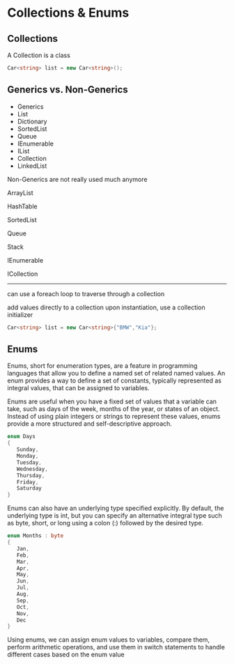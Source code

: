 # Collections & Enums

## Collections

A Collection is a class

```csharp
Car<string> list = new Car<string>();
```
## Generics vs. Non-Generics
- Generics
- List<T>
- Dictionary<T>
- SortedList<T>
- Queue<T>
- IEnumerable<T>
- IList<T>
- Collection<T>
- LinkedList<T>

Non-Generics
are not really used much anymore

ArrayList

HashTable

SortedList

Queue

Stack

IEnumerable

ICollection

---

can use a foreach loop to traverse through a collection

add values directly to a collection upon instantiation, use a collection initializer

```csharp
Car<string> list = new Car<string>{"BMW","Kia"};
```

## Enums
Enums, short for enumeration types, are a feature in programming languages that allow you to define a named set of related named values. An enum provides a way to define a set of constants, typically represented as integral values, that can be assigned to variables.

Enums are useful when you have a fixed set of values that a variable can take, such as days of the week, months of the year, or states of an object. Instead of using plain integers or strings to represent these values, enums provide a more structured and self-descriptive approach.

```csharp
enum Days
{
   Sunday,
   Monday,
   Tuesday,
   Wednesday,
   Thursday,
   Friday,
   Saturday
}

```

Enums can also have an underlying type specified explicitly. By default, the underlying type is int, but you can specify an alternative integral type such as byte, short, or long using a colon (:) followed by the desired type.

``` csharp
enum Months : byte
{
   Jan,
   Feb,
   Mar,
   Apr,
   May,
   Jun,
   Jul,
   Aug,
   Sep,
   Oct,
   Nov,
   Dec
}

```
Using enums, we can assign enum values to variables, 
compare them, perform arithmetic operations,
and use them in switch statements to handle different cases based on the enum value
